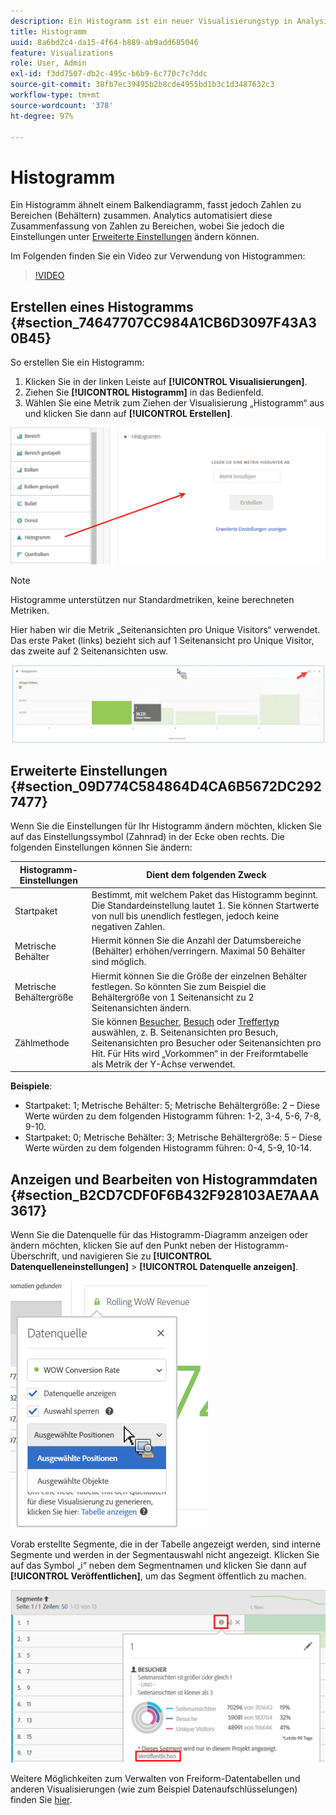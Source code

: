 ```yaml
---
description: Ein Histogramm ist ein neuer Visualisierungstyp in Analysis Workspace.
title: Histogramm
uuid: 8a6bd2c4-da15-4f64-b889-ab9add685046
feature: Visualizations
role: User, Admin
exl-id: f3dd7507-db2c-495c-b6b9-6c770c7c7ddc
source-git-commit: 38fb7ec39495b2b8cde4955bd1b3c1d3487632c3
workflow-type: tm+mt
source-wordcount: '378'
ht-degree: 97%

---
```


# Histogramm

Ein Histogramm ähnelt einem Balkendiagramm, fasst jedoch Zahlen zu Bereichen (Behältern) zusammen. Analytics automatisiert diese Zusammenfassung von Zahlen zu Bereichen, wobei Sie jedoch die Einstellungen unter [Erweiterte Einstellungen](#section_09D774C584864D4CA6B5672DC2927477) ändern können.

Im Folgenden finden Sie ein Video zur Verwendung von Histogrammen:

>[!VIDEO](https://video.tv.adobe.com/v/23725/?quality=12)

## Erstellen eines Histogramms {#section_74647707CC984A1CB6D3097F43A30B45}

So erstellen Sie ein Histogramm:

1. Klicken Sie in der linken Leiste auf **[!UICONTROL Visualisierungen]**.
1. Ziehen Sie **[!UICONTROL Histogramm]** in das Bedienfeld.
1. Wählen Sie eine Metrik zum Ziehen der Visualisierung „Histogramm“ aus und klicken Sie dann auf **[!UICONTROL Erstellen]**.

![](assets/histogram.png)

>[!NOTE]
>
>Histogramme unterstützen nur Standardmetriken, keine berechneten Metriken.

Hier haben wir die Metrik „Seitenansichten pro Unique Visitors“ verwendet. Das erste Paket (links) bezieht sich auf 1 Seitenansicht pro Unique Visitor, das zweite auf 2 Seitenansichten usw.

![](assets/histogram2.png)

## Erweiterte Einstellungen {#section_09D774C584864D4CA6B5672DC2927477}

Wenn Sie die Einstellungen für Ihr Histogramm ändern möchten, klicken Sie auf das Einstellungssymbol (Zahnrad) in der Ecke oben rechts. Die folgenden Einstellungen können Sie ändern:

| Histogramm-Einstellungen | Dient dem folgenden Zweck |
|---|---|
| Startpaket | Bestimmt, mit welchem Paket das Histogramm beginnt. Die Standardeinstellung lautet 1. Sie können Startwerte von null bis unendlich festlegen, jedoch keine negativen Zahlen. |
| Metrische Behälter | Hiermit können Sie die Anzahl der Datumsbereiche (Behälter) erhöhen/verringern. Maximal 50 Behälter sind möglich. |
| Metrische Behältergröße | Hiermit können Sie die Größe der einzelnen Behälter festlegen. So könnten Sie zum Beispiel die Behältergröße von 1 Seitenansicht zu 2 Seitenansichten ändern. |
| Zählmethode | Sie können [Besucher](/help/components/metrics/unique-visitors.md), [Besuch](/help/components/metrics/visits.md) oder [Treffertyp](/help/components/dimensions/hit-type.md) auswählen, z. B. Seitenansichten pro Besuch, Seitenansichten pro Besucher oder Seitenansichten pro Hit. Für Hits wird „Vorkommen“ in der Freiformtabelle als Metrik der Y-Achse verwendet. |

<!--Russ or Meike - Check Hit Type link above. -->

**Beispiele**:

* Startpaket: 1; Metrische Behälter: 5; Metrische Behältergröße: 2 – Diese Werte würden zu dem folgenden Histogramm führen: 1-2, 3-4, 5-6, 7-8, 9-10.
* Startpaket: 0; Metrische Behälter: 3; Metrische Behältergröße: 5 – Diese Werte würden zu dem folgenden Histogramm führen: 0-4, 5-9, 10-14.

## Anzeigen und Bearbeiten von Histogrammdaten {#section_B2CD7CDF0F6B432F928103AE7AAA3617}

Wenn Sie die Datenquelle für das Histogramm-Diagramm anzeigen oder ändern möchten, klicken Sie auf den Punkt neben der Histogramm-Überschrift, und navigieren Sie zu **[!UICONTROL Datenquelleneinstellungen]** > **[!UICONTROL Datenquelle anzeigen]**.

![](assets/manage-data-source.png)

Vorab erstellte Segmente, die in der Tabelle angezeigt werden, sind interne Segmente und werden in der Segmentauswahl nicht angezeigt. Klicken Sie auf das Symbol „i“ neben dem Segmentnamen und klicken Sie dann auf **[!UICONTROL Veröffentlichen]**, um das Segment öffentlich zu machen.

![](assets/prebuilt_segments.png)

Weitere Möglichkeiten zum Verwalten von Freiform-Datentabellen und anderen Visualisierungen (wie zum Beispiel Datenaufschlüsselungen) finden Sie [hier](https://experienceleague.adobe.com/docs/analytics/analyze/analysis-workspace/visualizations/freeform-analysis-visualizations.html?lang=de).
